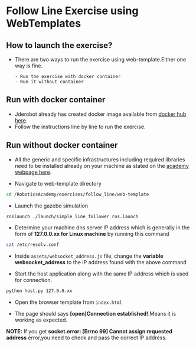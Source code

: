 # Follow Line Exercise using WebTemplates

## How to launch the exercise?

- There are two ways to run the exercise using web-template.Either one way is fine.

      - Run the exercise with docker container
      - Run it without container

## Run with docker container

- Jderobot already has created docker image available from [docker hub here](https://hub.docker.com/r/jderobot/robotics-academy/).
- Follow the instructions line by line to run the exercise.

## Run without docker container

- All the generic and specific infrastructures including required libraries need to be installed already on your machine as stated on the [academy webpage here](http://jderobot.github.io/RoboticsAcademy/installation/).

- Navigate to web-template directory

```bash
cd /RoboticsAcademy/exercises/follow_line/web-template
```

- Launch the gazebo simulation

```bash
roslaunch ./launch/simple_line_follower_ros.launch
```

- Determine your machine dns server IP address which is generally in the form of **127.0.0.xx for Linux machine** by running this command

```bash
cat /etc/resolv.conf
```

- Inside `assets/websocket_address.js` file, change the **variable websocket_address** to the IP address found with the above command 

- Start the host application along with the same IP address which is used for connection.

```bash
python host.py 127.0.0.xx
```

- Open the browser template from `index.html`

- The page should says **[open]Connection established!**.Means it is working as expected.

**__NOTE:__**  If you get **socket.error: [Errno 99] Cannot assign requested address** error,you need to check and pass the correct IP address.


